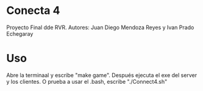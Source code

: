 # Conecta 4
Proyecto Final dde RVR. Autores: Juan Diego Mendoza Reyes y Ivan Prado Echegaray

# Uso
Abre la terminaal y escribe "make game". Después ejecuta el exe del server y los clientes.
O prueba a usar el .bash, escribe "./Connect4.sh"
